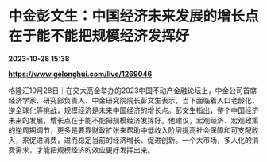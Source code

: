 # 中金彭文生：中国经济未来发展的增长点在于能不能把规模经济发挥好

**2023-10-28 15:38**

**https://www.gelonghui.com/live/1269046**

格隆汇10月28日｜在交大高金举办的2023中国不动产金融论坛上，中金公司首席经济学家、研究部负责人、中金研究院院长彭文生表示，当下面临着人口老龄化、逆全球化等挑战，规模经济是未来中国经济的增长点。彭文生指出，整个中国经济未来的发展，增长点在于能不能把规模经济发挥好。他建议，宏观经济、宏观政策的逆周期调节，更多是要靠财政扩张来帮助中低收入阶层提高社会保障和可支配收入，来促进消费，进而稳定当前的经济增长、促进创新。一个大市场，多人化的消费需求，才能把规模经济的效应更好发挥出来。
